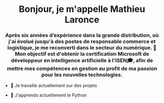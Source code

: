 <h1 align="center">Bonjour, je m'appelle Mathieu Laronce</h1> 
<h3 align="center">
Après six années d’expérience dans la grande distribution, où j'ai évolué
jusqu'à des postes de responsable commerce et logistique, je me
reconverti dans le secteur du numérique. 📝Mon objectif est d'obtenir la
certification Microsoft de développeur en intelligence artificielle à l'ISEN🎓, afin
de mettre mes compétences en gestion au profit de ma passion pour les
nouvelles technologies.</h3>


- 🔭 Je travaille actuellement sur des projets 

- 🌱 J'apprends actuellement le  Python  
